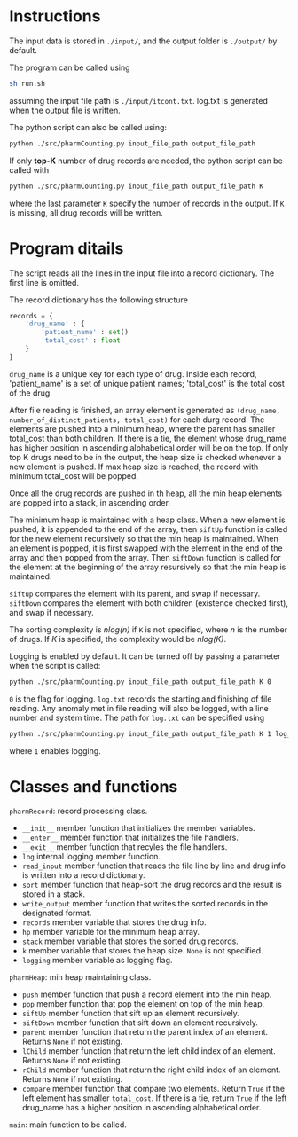 # Instructions

The input data is stored in ```./input/```, and the output folder is ```./output/``` by default.

The program can be called using 
```sh
sh run.sh
```
assuming the input file path is ```./input/itcont.txt```. 
log.txt is generated when the output file is written. 

The python script can also be called using:
```sh
python ./src/pharmCounting.py input_file_path output_file_path
```

If only **top-K** number of drug records are needed, the python script can be called with
```sh
python ./src/pharmCounting.py input_file_path output_file_path K
```
where the last parameter ```K``` specify the number of records in the output. If ```K``` is missing, all drug records will be written.

# Program ditails

The script reads all the lines in the input file into a record dictionary. The first line is omitted.

The record dictionary has the following structure
```python
records = {
	'drug_name' : {
		'patient_name' : set()
		'total_cost' : float
	}
}
```
```drug_name``` is a unique key for each type of drug. Inside each record,
'patient_name' is a set of unique patient names;
'total_cost' is the total cost of the drug.

After file reading is finished, an array element is generated as
```(drug_name, number_of_distinct_patients, total_cost)```
for each durg record.
The elements are pushed into a minimum heap, where the parent has smaller total_cost than both children. If there is a tie, the element whose drug_name has higher position in ascending alphabetical order will be on the top. If only top K drugs need to be in the output, the heap size is checked whenever a new element is pushed. If max heap size is reached, the record with minimum total_cost will be popped.

Once all the drug records are pushed in th heap, all the min heap elements are popped into a stack, in ascending order. 

The minimum heap is maintained with a heap class.
When a new element is pushed, it is appended to the end of the array, then ```siftUp``` function is called for the new element recursively so that the min heap is maintained.
When an element is popped, it is first swapped with the element in the end of the array and then popped from the array. Then ```siftDown``` function is called for the element at the beginning of the array resursively so that the min heap is maintained.

```siftup``` compares the element with its parent, and swap if necessary.
```siftDown``` compares the element with both children (existence checked first), and swap if necessary.

The sorting complexity is *nlog(n)* if ```K``` is not specified, where *n* is the number of drugs. If *K* is specified, the complexity would be *nlog(K)*.

Logging is enabled by default. It can be turned off by passing a parameter when the script is called:
```sh
python ./src/pharmCounting.py input_file_path output_file_path K 0
```
```0``` is the flag for logging.
```log.txt``` records the starting and finishing of file reading. Any anomaly met in file reading will also be logged, with a line number and system time.
The path for ```log.txt``` can be specified using
```sh
python ./src/pharmCounting.py input_file_path output_file_path K 1 log_file_path
```
where ```1``` enables logging.

# Classes and functions

```pharmRecord```: record processing class.
-	```__init__``` member function that initializes the member variables.
-	```__enter__``` member function that initializes the file handlers.
-	```__exit__``` member function that recyles the file handlers.
-	```log``` internal logging member function.
-	```read_input``` member function that reads the file line by line and drug info is written into a record dictionary.
-	```sort``` member function that heap-sort the drug records and the result is stored in a stack.
-	```write_output``` member function that writes the sorted records in the designated format.
-	```records``` member variable that stores the drug info.
-	```hp``` member variable for the minimum heap array.
-	```stack``` member variable that stores the sorted drug records.
-	```k``` member variable that stores the heap size. ```None``` is not specified.
-	```logging``` member variable as logging flag.


```pharmHeap```: min heap maintaining class.
-	```push``` member function that push a record element into the min heap.
-	```pop``` member function that pop the element on top of the min heap.
-	```siftUp``` member function that sift up an element recursively.
-	```siftDown``` member function that sift down an element recursively.
-	```parent``` member function that return the parent index of an element. Returns ```None``` if not existing.	
-	```lChild``` member function that return the left child index of an element. Returns ```None``` if not existing.	
-	```rChild``` member function that return the right child index of an element. Returns ```None``` if not existing.
-	```compare``` member function that compare two elements. Return ```True``` if the left element has smaller ```total_cost```. If there is a tie, return ```True``` if the left drug_name has a higher position in ascending alphabetical order. 

```main```: main function to be called.

